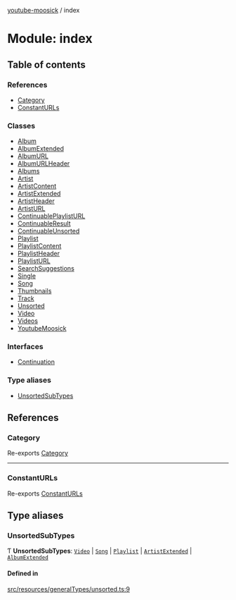 [youtube-moosick](../README.md) / index

# Module: index

## Table of contents

### References

- [Category](index.md#category)
- [ConstantURLs](index.md#constanturls)

### Classes

- [Album](../classes/index.Album.md)
- [AlbumExtended](../classes/index.AlbumExtended.md)
- [AlbumURL](../classes/index.AlbumURL.md)
- [AlbumURLHeader](../classes/index.AlbumURLHeader.md)
- [Albums](../classes/index.Albums.md)
- [Artist](../classes/index.Artist.md)
- [ArtistContent](../classes/index.ArtistContent.md)
- [ArtistExtended](../classes/index.ArtistExtended.md)
- [ArtistHeader](../classes/index.ArtistHeader.md)
- [ArtistURL](../classes/index.ArtistURL.md)
- [ContinuablePlaylistURL](../classes/index.ContinuablePlaylistURL.md)
- [ContinuableResult](../classes/index.ContinuableResult.md)
- [ContinuableUnsorted](../classes/index.ContinuableUnsorted.md)
- [Playlist](../classes/index.Playlist.md)
- [PlaylistContent](../classes/index.PlaylistContent.md)
- [PlaylistHeader](../classes/index.PlaylistHeader.md)
- [PlaylistURL](../classes/index.PlaylistURL.md)
- [SearchSuggestions](../classes/index.SearchSuggestions.md)
- [Single](../classes/index.Single.md)
- [Song](../classes/index.Song.md)
- [Thumbnails](../classes/index.Thumbnails.md)
- [Track](../classes/index.Track.md)
- [Unsorted](../classes/index.Unsorted.md)
- [Video](../classes/index.Video.md)
- [Videos](../classes/index.Videos.md)
- [YoutubeMoosick](../classes/index.YoutubeMoosick.md)

### Interfaces

- [Continuation](../interfaces/index.Continuation.md)

### Type aliases

- [UnsortedSubTypes](index.md#unsortedsubtypes)

## References

### Category

Re-exports [Category](../enums/enums.Category.md)

___

### ConstantURLs

Re-exports [ConstantURLs](../enums/enums.ConstantURLs.md)

## Type aliases

### UnsortedSubTypes

Ƭ **UnsortedSubTypes**: [`Video`](../classes/index.Video.md) \| [`Song`](../classes/index.Song.md) \| [`Playlist`](../classes/index.Playlist.md) \| [`ArtistExtended`](../classes/index.ArtistExtended.md) \| [`AlbumExtended`](../classes/index.AlbumExtended.md)

#### Defined in

[src/resources/generalTypes/unsorted.ts:9](https://github.com/EvasiveXkiller/youtube-moosick/blob/1fd45d4/src/resources/generalTypes/unsorted.ts#L9)
